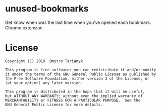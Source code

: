 # unused-bookmarks
Get know when was the last time when you've opened each bookmark. Chrome extension.
# License
```
Copyright (C) 2019  Dmytro Tarianyk

This program is free software: you can redistribute it and/or modify
it under the terms of the GNU General Public License as published by
the Free Software Foundation, either version 3 of the License, or
(at your option) any later version.

This program is distributed in the hope that it will be useful,
but WITHOUT ANY WARRANTY; without even the implied warranty of
MERCHANTABILITY or FITNESS FOR A PARTICULAR PURPOSE.  See the
GNU General Public License for more details.
```
